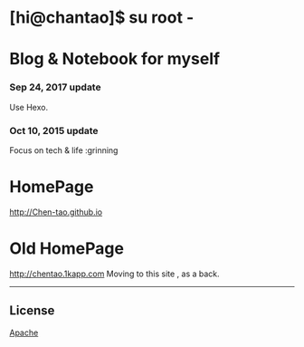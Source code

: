 # [hi@chantao]$ su root -

Blog & Notebook for myself
===
### Sep 24, 2017 update

Use Hexo.
 
### Oct 10, 2015 update

Focus on tech & life :grinning

# HomePage
<http://Chen-tao.github.io>

# Old HomePage
<http://chentao.1kapp.com>
Moving to this site , as a back.

---------------------

## License

[Apache](./LICENSE)
